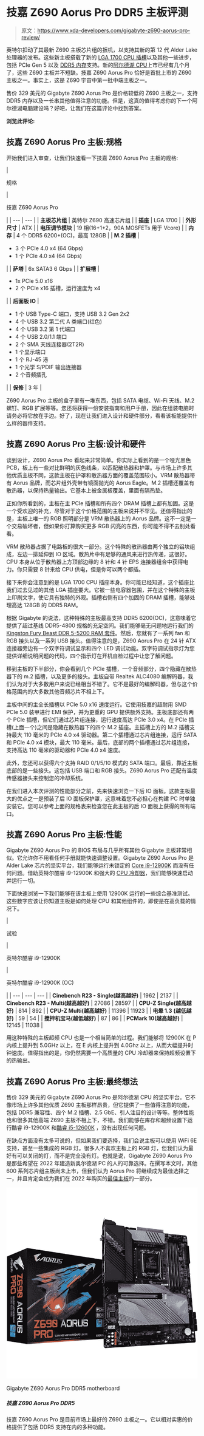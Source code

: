 # 技嘉 Z690 Aorus Pro DDR5 主板评测

> 原文：<https://www.xda-developers.com/gigabyte-z690-aorus-pro-review/>

英特尔扣动了其最新 Z690 主板芯片组的扳机，以支持其新的第 12 代 Alder Lake 处理器的发布。这些新主板搭载了新的 [LGA 1700 CPU 插槽](https://www.xda-developers.com/cpu-coolers-socket-lga-1700/)以及其他一些进步，包括 PCIe Gen 5 以及 [DDR5 内存](https://www.xda-developers.com/best-ddr5-ram/)支持。新的[阿尔德湖 CPU](https://www.xda-developers.com/intel-12th-gen-alder-lake/)上市已经有几个月了，这些 Z690 主板并不短缺。技嘉 Z690 Aorus Pro 恰好是首批上市的 Z690 主板之一。事实上，这是 Z690 宇宙中第一批中端主板之一。

售价 329 美元的 Gigabyte Z690 Aorus Pro 是价格较低的 Z690 主板之一，支持 DDR5 内存以及一长串其他值得注意的功能。但是，这真的值得考虑你的下一个阿尔德湖电脑建设吗？好吧，让我们在这篇评论中找到答案。

**浏览此评论:**

## 技嘉 Z690 Aorus Pro 主板:规格

开始我们进入审查，让我们快速看一下技嘉 Z690 Aorus Pro 主板的规格:

| 

规格

 | 

技嘉 Z690 Aorus Pro

 |
| --- | --- |
| **主板芯片组** | 英特尔 Z690 高速芯片组 |
| **插座** | LGA 1700 |
| **外形尺寸** | ATX |
| **电压调节模块** | 19 相(16+1+2，90A MOSFETs 用于 Vcore) |
| **内存** | 4 个 DDR5 6200+(OC)，最高 128GB |
| **M.2 插槽** | 

*   3 个 PCIe 4.0 x4 (64 Gbps)
*   1 个 PCIe 4.0 x4 (64 Gbps)

 |
| **萨塔** | 6x SATA3 6 Gbps |
| **扩展槽** | 

*   1x PCIe 5.0 x16
*   2 个 PCIe x16 插槽，运行速度为 x4

 |
| **后面板 IO** | 

*   1 个 USB Type-C 端口，支持 USB 3.2 Gen 2x2
*   4 个 USB 3.2 第二代 A 类端口(红色)
*   4 个 USB 3.2 第 1 代端口
*   4 个 USB 2.0/1.1 端口
*   2 个 SMA 天线连接器(2T2R)
*   1 个显示端口
*   1 个 RJ-45 港
*   1 个光学 S/PDIF 输出连接器
*   2 个音频插孔

 |
| **保修** | 3 年 |

Z690 Aorus Pro 主板的盒子里有一堆东西，包括 SATA 电缆、Wi-Fi 天线、M.2 螺钉、RGB 扩展等等。您还将获得一份安装指南和用户手册，因此在组装电脑时请务必将它放在手边。好了，现在让我们进入设计和硬件部分，看看该板能提供什么样的器件支持。

## 技嘉 Z690 Aorus Pro 主板:设计和硬件

谈到设计，Z690 Aorus Pro 看起来非常简单。你实际上看到的是一个哑光黑色 PCB，板上有一些对比鲜明的灰色线条，以匹配散热器和护罩。与市场上许多其他优质主板不同，这款主板在护罩和散热器方面的覆盖范围较小。VRM 散热器带有 Aorus 品牌，而芯片组外壳带有镜面抛光的 Aorus Eagle。M.2 插槽还覆盖有散热器，以保持热量输出。它基本上被金属板覆盖，里面有隔热垫。

正如你所看到的，主板在主 PCIe 插槽和所有四个 DRAM 插槽上都有加固。这是一个受欢迎的补充，尽管对于这个价格范围的主板来说并不罕见。还值得指出的是，主板上唯一的 RGB 照明部分是 VRM 散热器上的 Aorus 品牌。这不一定是一个交易破坏者，但如果你打算购买更多 RGB 闪亮的东西，你可能不得不去别处看看。

VRM 散热器占据了电路板的很大一部分。这个特殊的散热器由两个独立的铝块组成，左边一排延伸到 IO 区域。散热片中有足够的通风来进行热传递，这很好。CPU 本身从位于散热器上方顶部边缘的 8 针和 4 针 EPS 连接器组合中获得电力。你只需要 8 针来给 CPU 供电，但是你可以两个都插。

接下来你会注意到的是 LGA 1700 CPU 插座本身。你可能已经知道，这个插座比我们过去见过的其他 LGA 插座要大。它被一些电容器包围，并在这个特殊的主板上印刷文字，使它具有独特的外观。插槽右侧有四个加固的 DRAM 插槽，能够处理高达 128GB 的 DDR5 RAM。

根据 Gigabyte 的说法，这种特殊的主板最高支持 DDR5 6200(OC)，这意味着它提供了超过基线 DDR5-4800 规格的充足空间。我们能够毫无问题地运行我们的[Kingston Fury Beast DDR 5-5200 RAM 套件](https://www.xda-developers.com/kingston-fury-beast-ddr5-review/)。然后，您就有了一系列 fan 和 RGB 接头以及一系列 USB 接头。值得注意的是，Z690 Aorus Pro 在 24 针 ATX 连接器旁边有一个双字符调试显示和四个 LED 调试功能。双字符调试指示灯为您提供详细说明问题的代码，四个指示灯在开机自检过程中让您了解问题。

移到主板的下半部分，你会看到几个 PCIe 插槽，一个音频部分，四个隐藏在散热器下的 m.2 插槽，以及更多的接头。主板自带 Realtek ALC4080 编解码器，我们认为对于大多数用户来说已经相当不错了。它不是最好的编解码器，但与这个价格范围内的大多数其他音频芯片不相上下。

主板中间的主全长插槽以 PCIe 5.0 x16 速度运行。它使用技嘉的超耐用 SMD PCIe 5.0 装甲进行 EMI 保护，并为更重的 GPU 提供额外支持。主板底部还有两个 PCIe 插槽，但它们通过芯片组连接，运行速度高达 PCIe 3.0 x4。在 PCIe 插槽(上面一个)之间是隐藏在散热器下的四个 M.2 插座。主插槽上方的 M.2 插槽支持最大 110 毫米的 PCIe 4.0 x4 驱动器。第二个插槽通过芯片组连接，运行 SATA 和 PCIe 4.0 x4 模块，最大 110 毫米。最后，底部的两个插槽通过芯片组连接，支持高达 110 毫米的驱动器和 PCIe 4.0 x4 速度。

此外，您还可以获得六个支持 RAID 0/1/5/10 模式的 SATA 端口。最后，靠近主板底部的是一些接头。这包括 USB 端口和 RGB 接头。Z690 Aorus Pro 还配有温度传感器接头来控制您的冷却系统。

在我们进入本次评测的性能部分之前，先来快速浏览一下后 IO 面板。这款主板最大的优点之一是预装了后 IO 面板保护罩，这意味着您不必担心在构建 PC 时单独安装它。您可以参考上面的规格表来检查您在此主板的后 IO 面板上获得的所有端口。

## 技嘉 Z690 Aorus Pro 主板:性能

Gigabyte Z690 Aorus Pro 的 BIOS 布局与几乎所有其他 Gigabyte 主板非常相似。它允许你不用看任何手册就能快速调整设置。Gigabyte Z690 Aorus Pro 是 Alder Lake 芯片的坚实平台，我们能够运行未锁定的 [Core i9-12900K](https://www.xda-developers.com/intel-core-i9-12900k-vs-amd-ryzen-5950x/) 而没有任何问题。借助英特尔酷睿 i9-12900K 和强大的 [CPU 冷却器](https://www.xda-developers.com/best-cpu-coolers/)，我们能够快速启动并运行一切。

下面快速浏览一下我们能够在该主板上使用 12900K 运行的一些综合基准测试。这些数字应该让你知道主板是如何处理 CPU 和其他组件的，即使是在高负载的情况下。

| 

试验

 | 

英特尔酷睿 i9-12900K

 | 

英特尔酷睿 i9-12900K (OC)

 |
| --- | --- | --- |
| **Cinebench R23 - Single(越高越好)** | 1962 | 2137 |
| **Cinebench R23 - Multi(越高越好)** | 27086 | 28597 |
| **CPU-Z Single(越高越好)** | 814 | 892 |
| **CPU-Z Multi(越高越好)** | 11396 | 11923 |
| **电晕 1.3** **(越低越好)** | 59 | 54 |
| **搅拌机宝马(越低越好)** | 87 | 86 |
| **PCMark 10(越高越好)** | 12145 | 11038 |

用这种特殊的主板超频 CPU 也是一个相当简单的过程。我们能够将 12900K 在 P 内核上提升到 5.0GHz 以上，在 E 内核上提升到 4.0Ghz 以上，从而大幅提升时钟速度。值得指出的是，你仍然需要一个高质量的 CPU 冷却器来保持超频设置下的热输出。

## 技嘉 Z690 Aorus Pro 主板:最终想法

售价 329 美元的 Gigabyte Z690 Aorus Pro 是阿尔德湖 CPU 的坚实平台。它不像市场上许多其他优质 Z690 主板那样昂贵，但它提供了一些值得注意的功能，包括 DDR5 兼容性、四个 M.2 插槽、2.5 GbE、引人注目的设计等等。整体性能也和很多其他高端 Z690 主板不相上下，不错。我们能够在库存和超频设置下运行酷睿 i9-12900K 和[酷睿 i5-12600K](https://www.xda-developers.com/amd-ryzen-5-5600x-vs-intel-core-i5-12600k/) ，没有出现任何问题。

在缺点方面没有太多可说的，但如果我们要选择，我们会说主板可以使用 WiFi 6E 支持，甚至一些集成的 RGB 灯。很多人不喜欢主板上的 RGB 灯，但我们认为最好有可以关闭的灯，而不是完全没有灯。也就是说，Gigabyte Z690 Aorus Pro 是那些希望在 2022 年建造新奥尔德湖 PC 的人的可靠选择。在撰写本文时，其他 600 系列芯片组主板尚未上市，但我们认为 Aorus Pro 将继续成为最佳选择之一，并且肯定会成为我们在 2022 年购买的[最佳主板](https://www.xda-developers.com/best-motherboard/)的一部分。

 <picture>![The Gigabyte Z690 Aorus Pro is one of the more affordable Z690 motherboards on the market. Despite its relatively affordable price tag, it offers everything you'd expect from a high-end premium Z690 motherboard for your Alder Lake build.](img/54c298a6ac46c8393e888f647b619fe8.png)</picture> 

Gigabyte Z690 Aorus Pro DDR5 motherboard

##### 技嘉 Z690 Aorus Pro DDR5

技嘉 Z690 Aorus Pro 是目前市场上最好的 Z690 主板之一。它以相对实惠的价格提供了包括 DDR5 支持在内的多种功能。